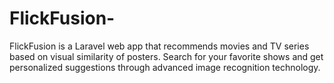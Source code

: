 # FlickFusion-
FlickFusion is a Laravel web app that recommends movies and TV series based on visual similarity of posters. Search for your favorite shows and get personalized suggestions through advanced image recognition technology.
